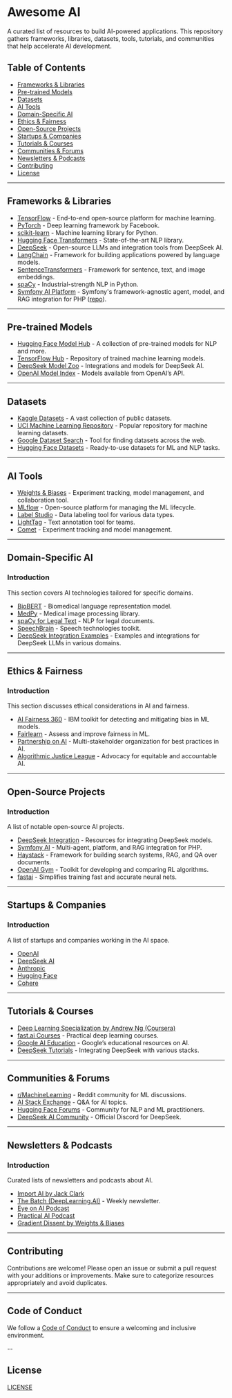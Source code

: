 # Awesome AI

A curated list of resources to build AI-powered applications. This repository gathers frameworks, libraries, datasets, tools, tutorials, and communities that help accelerate AI development.

## Table of Contents

- [Frameworks & Libraries](#frameworks--libraries)
- [Pre-trained Models](#pre-trained-models)
- [Datasets](#datasets)
- [AI Tools](#ai-tools)
- [Domain-Specific AI](#domain-specific-ai)
- [Ethics & Fairness](#ethics--fairness)
- [Open-Source Projects](#open-source-projects)
- [Startups & Companies](#startups--companies)
- [Tutorials & Courses](#tutorials--courses)
- [Communities & Forums](#communities--forums)
- [Newsletters & Podcasts](#newsletters--podcasts)
- [Contributing](#contributing)
- [License](#license)

---

## Frameworks & Libraries

- [TensorFlow](https://www.tensorflow.org/) - End-to-end open-source platform for machine learning.
- [PyTorch](https://pytorch.org/) - Deep learning framework by Facebook.
- [scikit-learn](https://scikit-learn.org/) - Machine learning library for Python.
- [Hugging Face Transformers](https://huggingface.co/docs/transformers/index) - State-of-the-art NLP library.
- [DeepSeek](https://github.com/deepseek-ai/DeepSeek-LM) - Open-source LLMs and integration tools from DeepSeek AI.
- [LangChain](https://github.com/langchain-ai/langchain) - Framework for building applications powered by language models.
- [SentenceTransformers](https://www.sbert.net/) - Framework for sentence, text, and image embeddings.
- [spaCy](https://spacy.io/) - Industrial-strength NLP in Python.
- [Symfony AI Platform](https://github.com/symfony/ai) - Symfony's framework-agnostic agent, model, and RAG integration for PHP ([repo](https://github.com/symfony/ai)).

---

## Pre-trained Models

- [Hugging Face Model Hub](https://huggingface.co/models) - A collection of pre-trained models for NLP and more.
- [TensorFlow Hub](https://tfhub.dev/) - Repository of trained machine learning models.
- [DeepSeek Model Zoo](https://github.com/deepseek-ai/awesome-deepseek-integration) - Integrations and models for DeepSeek AI.
- [OpenAI Model Index](https://platform.openai.com/docs/models) - Models available from OpenAI’s API.

---

## Datasets

- [Kaggle Datasets](https://www.kaggle.com/datasets) - A vast collection of public datasets.
- [UCI Machine Learning Repository](https://archive.ics.uci.edu/ml/index.php) - Popular repository for machine learning datasets.
- [Google Dataset Search](https://datasetsearch.research.google.com/) - Tool for finding datasets across the web.
- [Hugging Face Datasets](https://huggingface.co/datasets) - Ready-to-use datasets for ML and NLP tasks.

---

## AI Tools

- [Weights & Biases](https://wandb.ai/) - Experiment tracking, model management, and collaboration tool.
- [MLflow](https://mlflow.org/) - Open-source platform for managing the ML lifecycle.
- [Label Studio](https://labelstud.io/) - Data labeling tool for various data types.
- [LightTag](https://www.lighttag.io/) - Text annotation tool for teams.
- [Comet](https://www.comet.com/) - Experiment tracking and model management.

---

## Domain-Specific AI

### Introduction

This section covers AI technologies tailored for specific domains.

- [BioBERT](https://github.com/dmis-lab/biobert) - Biomedical language representation model.
- [MedPy](https://loli.github.io/medpy/) - Medical image processing library.
- [spaCy for Legal Text](https://github.com/nitishgupta/nlp_legal) - NLP for legal documents.
- [SpeechBrain](https://speechbrain.github.io/) - Speech technologies toolkit.
- [DeepSeek Integration Examples](https://github.com/deepseek-ai/awesome-deepseek-integration) - Examples and integrations for DeepSeek LLMs in various domains.

---

## Ethics & Fairness

### Introduction

This section discusses ethical considerations in AI and fairness.

- [AI Fairness 360](https://aif360.mybluemix.net/) - IBM toolkit for detecting and mitigating bias in ML models.
- [Fairlearn](https://fairlearn.org/) - Assess and improve fairness in ML.
- [Partnership on AI](https://www.partnershiponai.org/) - Multi-stakeholder organization for best practices in AI.
- [Algorithmic Justice League](https://www.ajl.org/) - Advocacy for equitable and accountable AI.

---

## Open-Source Projects

### Introduction

A list of notable open-source AI projects.

- [DeepSeek Integration](https://github.com/deepseek-ai/awesome-deepseek-integration) - Resources for integrating DeepSeek models.
- [Symfony AI](https://github.com/symfony/ai) - Multi-agent, platform, and RAG integration for PHP.
- [Haystack](https://github.com/deepset-ai/haystack) - Framework for building search systems, RAG, and QA over documents.
- [OpenAI Gym](https://github.com/openai/gym) - Toolkit for developing and comparing RL algorithms.
- [fastai](https://github.com/fastai/fastai) - Simplifies training fast and accurate neural nets.

---

## Startups & Companies

### Introduction

A list of startups and companies working in the AI space.

- [OpenAI](https://openai.com/)
- [DeepSeek AI](https://www.deepseek.com/)
- [Anthropic](https://www.anthropic.com/)
- [Hugging Face](https://huggingface.co/)
- [Cohere](https://cohere.com/)

---

## Tutorials & Courses

- [Deep Learning Specialization by Andrew Ng (Coursera)](https://www.coursera.org/specializations/deep-learning)
- [fast.ai Courses](https://course.fast.ai/) - Practical deep learning courses.
- [Google AI Education](https://ai.google/education/) - Google’s educational resources on AI.
- [DeepSeek Tutorials](https://github.com/deepseek-ai/awesome-deepseek-integration#tutorials) - Integrating DeepSeek with various stacks.

---

## Communities & Forums

- [r/MachineLearning](https://www.reddit.com/r/MachineLearning/) - Reddit community for ML discussions.
- [AI Stack Exchange](https://ai.stackexchange.com/) - Q&A for AI topics.
- [Hugging Face Forums](https://discuss.huggingface.co/) - Community for NLP and ML practitioners.
- [DeepSeek AI Community](https://discord.gg/6W8aRkb5Hc) - Official Discord for DeepSeek.

---

## Newsletters & Podcasts

### Introduction

Curated lists of newsletters and podcasts about AI.

- [Import AI by Jack Clark](https://jack-clark.net/)
- [The Batch (DeepLearning.AI)](https://www.deeplearning.ai/thebatch/) - Weekly newsletter.
- [Eye on AI Podcast](https://www.eye-on.ai/)
- [Practical AI Podcast](https://changelog.com/practicalai)
- [Gradient Dissent by Weights & Biases](https://wandb.ai/gradient-dissent)

---

## Contributing

Contributions are welcome! Please open an issue or submit a pull request with your additions or improvements. Make sure to categorize resources appropriately and avoid duplicates.

---

## Code of Conduct

We follow a [Code of Conduct](CODE_OF_CONDUCT.md) to ensure a welcoming and inclusive environment.

--

## License

[LICENSE](LICENSE)